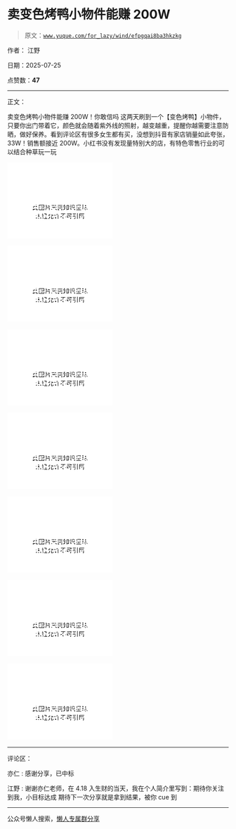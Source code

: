 # 卖变色烤鸭小物件能赚 200W

> 原文：[`www.yuque.com/for_lazy/wind/efpgqai8ba3hkzkg`](https://www.yuque.com/for_lazy/wind/efpgqai8ba3hkzkg)

作者： 江野

日期：2025-07-25

点赞数：**47**

* * *

正文：

卖变色烤鸭小物件能赚 200W！你敢信吗
这两天刷到一个【变色烤鸭】小物件，只要你出门带着它，颜色就会随着紫外线的照射，越变越重，提醒你越需要注意防晒，做好保养。看到评论区有很多女生都有买，没想到抖音有家店销量如此夸张，33W！销售额接近 200W。小红书没有发现量特别大的店，有特色零售行业的可以结合种草玩一玩

![](img/bc623dd0a5598af5480f77c7e6c2bba9.png "None")

![](img/a48221e0a2772323f88c4fba52138849.png "None")

![](img/e11ea57b679df2f0f89837a495de8699.png "None")

![](img/93ba8f32eaa27403af0c2853a9f55655.png "None")

![](img/5aa71af800e1776995fb76f473c703f4.png "None")

![](img/1b6ef908167e0ef23acdc16897635958.png "None")

![](img/9344a07408399ab8122ba089ae92a87d.png "None")

* * *

评论区：

亦仁 : 感谢分享，已中标

江野 : 谢谢亦仁老师，在 4.18 入生财的当天，我在个人简介里写到：期待你关注到我，小目标达成 期待下一次分享就是拿到结果，被你 cue 到

* * *

公众号懒人搜索，[懒人专属群分享](https://lazybook.fun/#/blog/group)